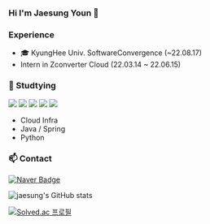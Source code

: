 ### Hi I'm Jaesung Youn 👋


### Experience
  - 🎓 KyungHee Univ. SoftwareConvergence (~22.08.17)
  - Intern in Zconverter Cloud (22.03.14 ~ 22.06.15)    
  
### 🌱 Studtying

<img src="https://img.shields.io/badge/Python-3776AB?style=flat-square&logo=Python&logoColor=white" /> <img src="https://img.shields.io/badge/Java-007396?style=flat-square&logo=Java&logoColor=white" /> <img src="https://img.shields.io/badge/Spring-6DB33F?style=flat-square&logo=Spring&logoColor=white" /> <img src="https://img.shields.io/badge/GCP-4285F4?style=flat-square&logo=Google Cloud&logoColor=white" /> <img src="https://img.shields.io/badge/AWS-232F3E?style=flat-square&logo=Amazon AWS&logoColor=white" />


  - Cloud Infra
  - Java / Spring
  - Python

### 📫 Contact

[![Naver Badge](https://img.shields.io/badge/Naver-O3C75A?style=flat-square&logo=Naver&logoColor=white)](mailto:jayjoy05@naver.com)

![jaesung's GitHub stats](https://github-readme-stats.vercel.app/api?username=JaesungYoun&show_icons=true&theme=jolly)   

[![Solved.ac
프로필](http://mazassumnida.wtf/api/v2/generate_badge?boj=jayjoy05)](https://solved.ac/jayjoy05)


